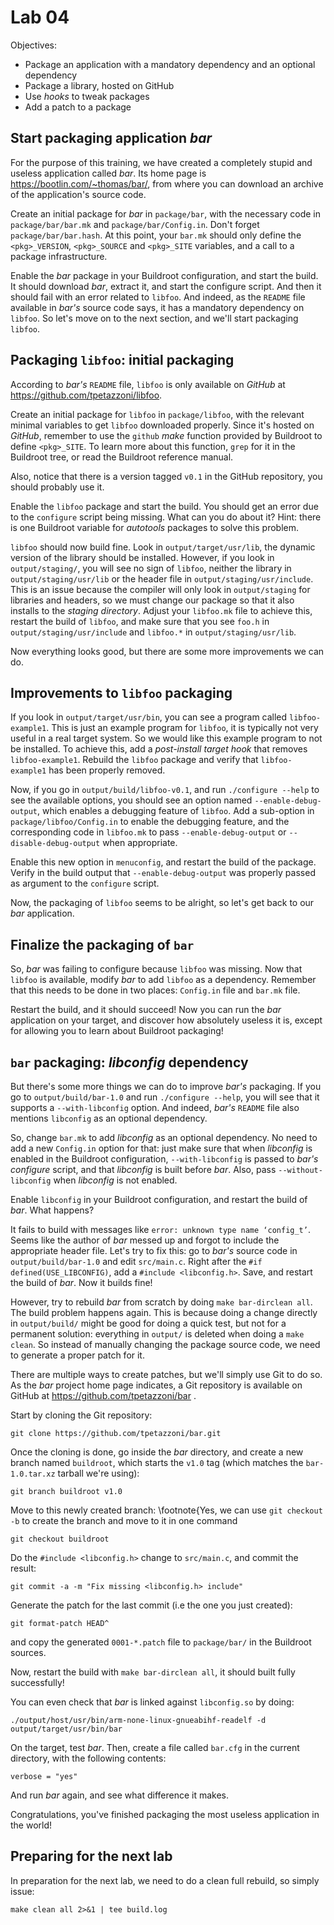 # Lab 04
<!--Advanced packaging-->

Objectives:
  - Package an application with a mandatory dependency and an optional dependency
  - Package a library, hosted on GitHub
  - Use *hooks* to tweak packages
  - Add a patch to a package

## Start packaging application *bar*

For the purpose of this training, we have created a completely stupid and useless application called *bar*. Its home page is https://bootlin.com/~thomas/bar/, from where you can download an archive of the application's source code.

Create an initial package for *bar* in `package/bar`, with the necessary code in `package/bar/bar.mk` and `package/bar/Config.in`. Don't forget `package/bar/bar.hash`. At this point, your `bar.mk` should only define the `<pkg>_VERSION`, `<pkg>_SOURCE` and `<pkg>_SITE` variables, and a call to a package infrastructure.

Enable the *bar* package in your Buildroot configuration, and start the build. It should download *bar*, extract it, and start the configure script. And then it should fail with an error related to `libfoo`. And indeed, as the `README` file available in *bar's* source code says, it has a mandatory dependency on
`libfoo`. So let's move on to the next section, and we'll start
packaging `libfoo`.

## Packaging `libfoo`: initial packaging

According to *bar's* `README` file, `libfoo` is only available on *GitHub* at https://github.com/tpetazzoni/libfoo.

Create an initial package for `libfoo` in `package/libfoo`, with the relevant minimal variables to get `libfoo` downloaded properly. Since it's hosted on *GitHub*, remember to use the `github` *make* function provided by Buildroot to define `<pkg>_SITE`. To learn more about this function, `grep` for it in the Buildroot tree, or read the Buildroot reference manual.

Also, notice that there is a version tagged `v0.1` in the GitHub repository, you should probably use it.

Enable the `libfoo` package and start the build. You should get an error due to the `configure` script being missing. What can you do about it? Hint: there is one Buildroot variable for *autotools* packages to solve this problem.

`libfoo` should now build fine. Look in `output/target/usr/lib`, the dynamic version of the library should be installed. However, if you look in `output/staging/`, you will see no sign of `libfoo`, neither the library in `output/staging/usr/lib` or the header file in `output/staging/usr/include`. This is an issue because the compiler will only look in `output/staging` for libraries and headers, so we must change our package so that it also installs to the *staging directory*. Adjust your `libfoo.mk` file to achieve this, restart the build of `libfoo`, and make sure that you see `foo.h` in `output/staging/usr/include` and `libfoo.*` in `output/staging/usr/lib`.

Now everything looks good, but there are some more improvements we can do.

## Improvements to `libfoo` packaging

If you look in `output/target/usr/bin`, you can see a program called `libfoo-example1`. This is just an example program for `libfoo`, it is typically not very useful in a real target system. So we would like this example program to not be installed. To achieve this, add a *post-install target hook* that removes `libfoo-example1`. Rebuild the `libfoo` package and verify that `libfoo-example1` has been properly removed.

Now, if you go in `output/build/libfoo-v0.1`, and run `./configure --help` to see the available options, you should see an option named `--enable-debug-output`, which enables a debugging feature of `libfoo`. Add a sub-option in `package/libfoo/Config.in` to enable the debugging feature, and the corresponding code in `libfoo.mk` to pass `--enable-debug-output` or `--disable-debug-output` when appropriate.

Enable this new option in `menuconfig`, and restart the build of the package. Verify in the build output that `--enable-debug-output` was properly passed as argument to the `configure` script.

Now, the packaging of `libfoo` seems to be alright, so let's get back to our *bar* application.

## Finalize the packaging of `bar`

So, *bar* was failing to configure because `libfoo` was missing. Now that `libfoo` is available, modify *bar* to add `libfoo` as a dependency. Remember that this needs to be done in two places: `Config.in` file and `bar.mk` file.

Restart the build, and it should succeed! Now you can run the *bar* application on your target, and discover how absolutely useless it is, except for allowing you to learn about Buildroot packaging!

## `bar` packaging: *libconfig* dependency

But there's some more things we can do to improve *bar's* packaging. If you go to `output/build/bar-1.0` and run `./configure --help`, you will see that it supports a
`--with-libconfig` option. And indeed, *bar's* `README` file also mentions `libconfig` as an optional dependency.

So, change `bar.mk` to add *libconfig* as an optional dependency. No need to add a new `Config.in` option for that: just make sure that when *libconfig* is enabled in the Buildroot configuration, `--with-libconfig` is passed to *bar's* *configure* script, and that *libconfig* is built before *bar*. Also, pass `--without-libconfig` when *libconfig* is not enabled.

Enable `libconfig` in your Buildroot configuration, and restart the build of *bar*. What happens?

It fails to build with messages like `error: unknown type name ‘config_t’`. Seems like the author of *bar* messed up and forgot to include the appropriate header file. Let's try to fix this: go to *bar's* source code in `output/build/bar-1.0` and edit `src/main.c`. Right after the `#if defined(USE_LIBCONFIG)`, add a `#include <libconfig.h>`. Save, and restart the build of *bar*. Now it builds fine!

However, try to rebuild *bar* from scratch by doing `make bar-dirclean all`. The build problem happens again. This is because doing a change directly in `output/build/` might be good for doing a quick test, but not for a permanent solution: everything in `output/` is deleted when doing a `make clean`. So instead of manually changing the package source code, we need to generate a proper patch for it.

There are multiple ways to create patches, but we'll simply use Git to do so. As the *bar* project home page indicates, a Git repository is available on GitHub at https://github.com/tpetazzoni/bar .

Start by cloning the Git repository:

```
git clone https://github.com/tpetazzoni/bar.git
```

Once the cloning is done, go inside the *bar* directory, and
create a new branch named `buildroot`, which starts the
`v1.0` tag (which matches the `bar-1.0.tar.xz` tarball we're
using):

```
git branch buildroot v1.0
```

Move to this newly created branch:
\footnote{Yes, we can use `git checkout -b` to create the branch and move to it in one command

```
git checkout buildroot
```

Do the `#include <libconfig.h>` change to `src/main.c`, and commit the result:

```
git commit -a -m "Fix missing <libconfig.h> include"
```

Generate the patch for the last commit (i.e the one you just created):

```
git format-patch HEAD^
```

and copy the generated `0001-*.patch` file to `package/bar/` in the Buildroot sources.

Now, restart the build with `make bar-dirclean all`, it should built fully successfully!

You can even check that *bar* is linked against `libconfig.so` by doing:

```
./output/host/usr/bin/arm-none-linux-gnueabihf-readelf -d output/target/usr/bin/bar
```

On the target, test *bar*. Then, create a file called `bar.cfg` in the current directory, with the following contents:

```
verbose = "yes"
```

And run *bar* again, and see what difference it makes.

Congratulations, you've finished packaging the most useless application in the world!

## Preparing for the next lab

In preparation for the next lab, we need to do a clean full rebuild, so simply issue:

```
make clean all 2>&1 | tee build.log
```


<!-- Markdown Reference

## header 1

### header 2

* italic *

**bold**

*** bold & italic ***

~~ strike-through ~~

> quote

` monospace-code `

```
code block
```
named footnote[^footnote01]
[^footnote01]: See https://elinux.org/images/e/ef/USB_Gadget_Configfs_API_0.pdf for more details

Repo link to file
[/labs/lab02/files/S30usbgadget](./files/S30usbgadget).

Image centered and scaled.
<p align="center"><img src="imgs/bbb-nunchuk-connection.jpg" alt="Nunchuk Connection" align="center" width="50%"/>

-->
